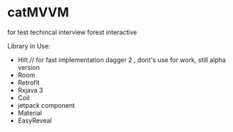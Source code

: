 # catMVVM
for test techincal interview forest interactive

Library in Use:
- Hilt // for fast implementation dagger 2 , dont's use for work, still alpha version
- Room
- Retrofit
- Rxjava 3
- Coil
- jetpack component 
- Material
- EasyReveal
